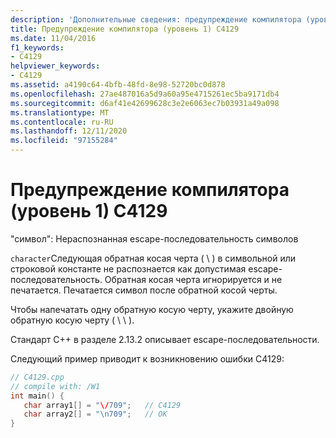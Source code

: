```yaml
---
description: 'Дополнительные сведения: предупреждение компилятора (уровень 1) C4129'
title: Предупреждение компилятора (уровень 1) C4129
ms.date: 11/04/2016
f1_keywords:
- C4129
helpviewer_keywords:
- C4129
ms.assetid: a4190c64-4bfb-48fd-8e98-52720bc0d878
ms.openlocfilehash: 27ae487016a5d9a60a95e4715261ec5ba9171db4
ms.sourcegitcommit: d6af41e42699628c3e2e6063ec7b03931a49a098
ms.translationtype: MT
ms.contentlocale: ru-RU
ms.lasthandoff: 12/11/2020
ms.locfileid: "97155284"
---
```

# <a name="compiler-warning-level-1-c4129"></a>Предупреждение компилятора (уровень 1) C4129

"символ": Нераспознанная escape-последовательность символов

`character`Следующая обратная косая черта ( \\ ) в символьной или строковой константе не распознается как допустимая escape-последовательность. Обратная косая черта игнорируется и не печатается. Печатается символ после обратной косой черты.

Чтобы напечатать одну обратную косую черту, укажите двойную обратную косую черту ( \\ \\ ).

Стандарт C++ в разделе 2.13.2 описывает escape-последовательности.

Следующий пример приводит к возникновению ошибки C4129:

```cpp
// C4129.cpp
// compile with: /W1
int main() {
   char array1[] = "\/709";   // C4129
   char array2[] = "\n709";   // OK
}
```
